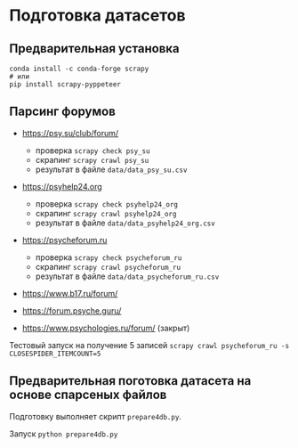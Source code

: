 # Подготовка датасетов

## Предварительная установка
```
conda install -c conda-forge scrapy
# или
pip install scrapy-pyppeteer
```

## Парсинг форумов
* https://psy.su/club/forum/
    * проверка `scrapy check psy_su`
    * скрапинг `scrapy crawl psy_su`
    * результат в файле `data/data_psy_su.csv`
* https://psyhelp24.org
    * проверка `scrapy check psyhelp24_org`
    * скрапинг `scrapy crawl psyhelp24_org`
    * результат в файле `data/data_psyhelp24_org.csv`
* https://psycheforum.ru
    * проверка `scrapy check psycheforum_ru`
    * скрапинг `scrapy crawl psycheforum_ru`
    * результат в файле `data/data_psycheforum_ru.csv`
 
* https://www.b17.ru/forum/
* https://forum.psyche.guru/
* https://www.psychologies.ru/forum/ (закрыт)

Тестовый запуск на получение 5 записей `scrapy crawl psycheforum_ru -s CLOSESPIDER_ITEMCOUNT=5`

## Предварительная поготовка датасета на основе спарсеных файлов

Подготовку выполняет скрипт `prepare4db.py`.

Запуск `python prepare4db.py`
